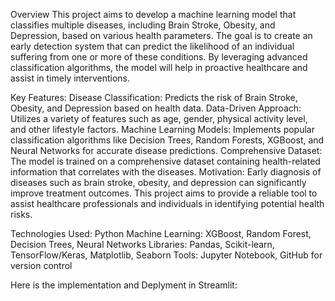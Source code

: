 Overview
This project aims to develop a machine learning model that classifies multiple diseases, including Brain Stroke, Obesity, and Depression, based on various health parameters. 
The goal is to create an early detection system that can predict the likelihood of an individual suffering from one or more of these conditions. 
By leveraging advanced classification algorithms, the model will help in proactive healthcare and assist in timely interventions.

Key Features:
Disease Classification: Predicts the risk of Brain Stroke, Obesity, and Depression based on health data.
Data-Driven Approach: Utilizes a variety of features such as age, gender, physical activity level, and other lifestyle factors.
Machine Learning Models: Implements popular classification algorithms like Decision Trees, Random Forests, XGBoost, and Neural Networks for accurate disease predictions.
Comprehensive Dataset: The model is trained on a comprehensive dataset containing health-related information that correlates with the diseases.
Motivation:
Early diagnosis of diseases such as brain stroke, obesity, and depression can significantly improve treatment outcomes. This project aims to provide a reliable tool to assist healthcare professionals and individuals in identifying potential health risks.

Technologies Used:
Python
Machine Learning: XGBoost, Random Forest, Decision Trees, Neural Networks
Libraries: Pandas, Scikit-learn, TensorFlow/Keras, Matplotlib, Seaborn
Tools: Jupyter Notebook, GitHub for version control

Here is the implementation and Deplyment in Streamlit:
